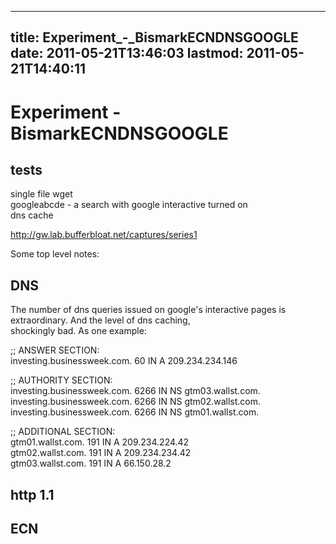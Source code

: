
---
title: Experiment_-_BismarkECNDNSGOOGLE
date: 2011-05-21T13:46:03
lastmod: 2011-05-21T14:40:11
---
Experiment - BismarkECNDNSGOOGLE
================================

tests
-----

single file wget\
googleabcde - a search with google interactive turned on\
dns cache

http://gw.lab.bufferbloat.net/captures/series1

Some top level notes:

DNS
---

The number of dns queries issued on google's interactive pages is
extraordinary. And the level of dns caching,\
shockingly bad. As one example:

;; ANSWER SECTION:\
investing.businessweek.com. 60 IN A 209.234.234.146

;; AUTHORITY SECTION:\
investing.businessweek.com. 6266 IN NS gtm03.wallst.com.\
investing.businessweek.com. 6266 IN NS gtm02.wallst.com.\
investing.businessweek.com. 6266 IN NS gtm01.wallst.com.

;; ADDITIONAL SECTION:\
gtm01.wallst.com. 191 IN A 209.234.224.42\
gtm02.wallst.com. 191 IN A 209.234.234.42\
gtm03.wallst.com. 191 IN A 66.150.28.2

http 1.1
--------

ECN
---
